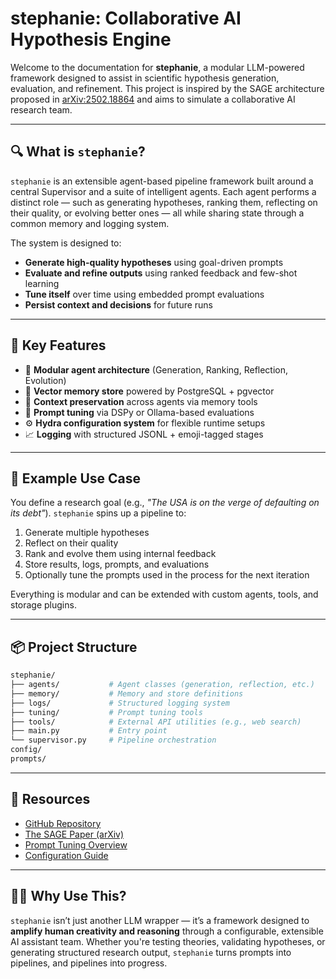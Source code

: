 # stephanie: Collaborative AI Hypothesis Engine

Welcome to the documentation for **stephanie**, a modular LLM-powered framework designed to assist in scientific hypothesis generation, evaluation, and refinement. This project is inspired by the SAGE architecture proposed in [arXiv:2502.18864](https://arxiv.org/abs/2502.18864) and aims to simulate a collaborative AI research team.

---

## 🔍 What is `stephanie`?

`stephanie` is an extensible agent-based pipeline framework built around a central Supervisor and a suite of intelligent agents. Each agent performs a distinct role — such as generating hypotheses, ranking them, reflecting on their quality, or evolving better ones — all while sharing state through a common memory and logging system.

The system is designed to:

- **Generate high-quality hypotheses** using goal-driven prompts
- **Evaluate and refine outputs** using ranked feedback and few-shot learning
- **Tune itself** over time using embedded prompt evaluations
- **Persist context and decisions** for future runs

---

## 🧠 Key Features

- 🧩 **Modular agent architecture** (Generation, Ranking, Reflection, Evolution)
- 🧠 **Vector memory store** powered by PostgreSQL + pgvector
- 📂 **Context preservation** across agents via memory tools
- 📜 **Prompt tuning** via DSPy or Ollama-based evaluations
- ⚙️ **Hydra configuration system** for flexible runtime setups
- 📈 **Logging** with structured JSONL + emoji-tagged stages

---

## 🚀 Example Use Case

You define a research goal (e.g., *"The USA is on the verge of defaulting on its debt"*). `stephanie` spins up a pipeline to:

1. Generate multiple hypotheses
2. Reflect on their quality
3. Rank and evolve them using internal feedback
4. Store results, logs, prompts, and evaluations
5. Optionally tune the prompts used in the process for the next iteration

Everything is modular and can be extended with custom agents, tools, and storage plugins.

---

## 📦 Project Structure

```bash
stephanie/
├── agents/           # Agent classes (generation, reflection, etc.)
├── memory/           # Memory and store definitions
├── logs/             # Structured logging system
├── tuning/           # Prompt tuning tools
├── tools/            # External API utilities (e.g., web search)
├── main.py           # Entry point
└── supervisor.py     # Pipeline orchestration
config/
prompts/


````

---

## 🔗 Resources

* [GitHub Repository](https://github.com/ernanhughes/co-ai)
* [The SAGE Paper (arXiv)](https://arxiv.org/abs/2502.18864)
* [Prompt Tuning Overview](prompt_tuning.md)
* [Configuration Guide](configuration.md)

---

## 👨‍🔬 Why Use This?

`stephanie` isn’t just another LLM wrapper — it’s a framework designed to **amplify human creativity and reasoning** through a configurable, extensible AI assistant team. Whether you're testing theories, validating hypotheses, or generating structured research output, `stephanie` turns prompts into pipelines, and pipelines into progress.

```

